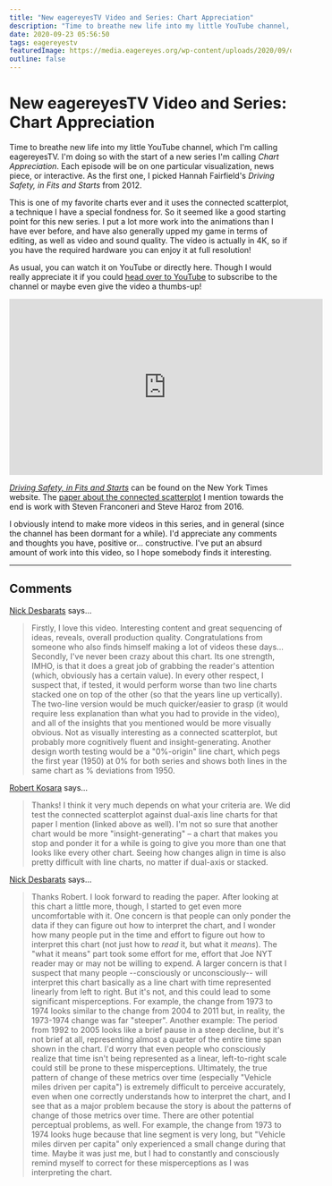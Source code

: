 ```yaml
---
title: "New eagereyesTV Video and Series: Chart Appreciation"
description: "Time to breathe new life into my little YouTube channel, which I'm calling eagereyesTV. I'm doing so with the start of a new series I'm calling Chart Appreciation. Each episode will be on one particular visualization, news piece, or interactive. As the first one, I picked Hannah Fairfield's Driving Safety, in Fits and Starts from 2012."
date: 2020-09-23 05:56:50
tags: eagereyestv
featuredImage: https://media.eagereyes.org/wp-content/uploads/2020/09/driving-safety-thumbnail.png
outline: false
---
```


# New eagereyesTV Video and Series: Chart Appreciation

Time to breathe new life into my little YouTube channel, which I'm calling eagereyesTV. I'm doing so with the start of a new series I'm calling <em>Chart Appreciation</em>. Each episode will be on one particular visualization, news piece, or interactive. As the first one, I picked Hannah Fairfield's <em>Driving Safety, in Fits and Starts</em> from 2012.

This is one of my favorite charts ever and it uses the connected scatterplot, a technique I have a special fondness for. So it seemed like a good starting point for this new series. I put a lot more work into the animations than I have ever before, and have also generally upped my game in terms of editing, as well as video and sound quality. The video is actually in 4K, so if you have the required hardware you can enjoy it at full resolution!

As usual, you can watch it on YouTube or directly here. Though I would really appreciate it if you could <a href="https://www.youtube.com/watch?v=ftqNuw9H7h8">head over to YouTube</a> to subscribe to the channel or maybe even give the video a thumbs-up!

<p align="center"><iframe width="560" height="315" src="https://www.youtube.com/embed/ftqNuw9H7h8?si=jFYb8vRx9-5Aqvoh" title="YouTube video player" frameborder="0" allow="accelerometer; autoplay; clipboard-write; encrypted-media; gyroscope; picture-in-picture; web-share" allowfullscreen></iframe></p>

<a href="https://archive.nytimes.com/www.nytimes.com/interactive/2012/09/17/science/driving-safety-in-fits-and-starts.html"><em>Driving Safety, in Fits and Starts</em></a> can be found on the New York Times website. The <a href="/papers/the-connected-scatterplot-for-presenting-paired-time-series" data-type="post" data-id="9076">paper about the connected scatterplot</a> I mention towards the end is work with Steven Franconeri and Steve Haroz from 2016. 

I obviously intend to make more videos in this series, and in general (since the channel has been dormant for a while). I'd appreciate any comments and thoughts you have, positive or… constructive. I've put an absurd amount of work into this video, so I hope somebody finds it interesting.


<PostedBy />


<aside class="comments">

---
## Comments

<a href="https://www.practicalreporting.com" rel="nofollow noopener" target="_blank">Nick Desbarats</a> says…
>	Firstly, I love this video. Interesting content and great sequencing of ideas, reveals, overall production quality. Congratulations from someone who also finds himself making a lot of videos these days...
>	Secondly, I've never been crazy about this chart. Its one strength, IMHO, is that it does a great job of grabbing the reader's attention (which, obviously has a certain value). In every other respect, I suspect that, if tested, it would perform worse than two line charts stacked one on top of the other (so that the years line up vertically). The two-line version would be much quicker/easier to grasp (it would require less explanation than what you had to provide in the video), and all of the insights that you mentioned would be more visually obvious. Not as visually interesting as a connected scatterplot, but probably more cognitively fluent and insight-generating. Another design worth testing would be a "0%-origin" line chart, which pegs the first year (1950) at 0% for both series and shows both lines in the same chart as % deviations from 1950.

<a href="/about" rel="nofollow noopener" target="_blank">Robert Kosara</a> says…
>	Thanks! I think it very much depends on what your criteria are. We did test the connected scatterplot against dual-axis line charts for that paper I mention (linked above as well). I'm not so sure that another chart would be more "insight-generating" –  a chart that makes you stop and ponder it for a while is going to give you more than one that looks like every other chart. Seeing how changes align in time is also pretty difficult with line charts, no matter if dual-axis or stacked.

<a href="https://www.practicalreporting.com" rel="nofollow noopener" target="_blank">Nick Desbarats</a> says…
>	Thanks Robert. I look forward to reading the paper.
>	After looking at this chart a little more, though, I started to get even more uncomfortable with it.
>	One concern is that people can only ponder the data if they can figure out how to interpret the chart, and I wonder how many people put in the time and effort to figure out how to interpret this chart (not just how to *read* it, but what it *means*). The "what it means" part took some effort for me, effort that Joe NYT reader may or may not be willing to expend.
>	A larger concern is that I suspect that many people --consciously or unconsciously-- will interpret this chart basically as a line chart with time represented linearly from left to right. But it's not, and this could lead to some significant misperceptions. For example, the change from 1973 to 1974 looks similar to the change from 2004 to 2011 but, in reality, the 1973-1974 change was far "steeper". Another example: The period from 1992 to 2005 looks like a brief pause in a steep decline, but it's not brief at all, representing almost a quarter of the entire time span shown in the chart. I'd worry that even people who consciously realize that time isn't being represented as a linear, left-to-right scale could still be prone to these misperceptions.
>	Ultimately, the true pattern of change of these metrics over time (especially "Vehicle miles driven per capita") is extremely difficult to perceive accurately, even when one correctly understands how to interpret the chart, and I see that as a major problem because the story is about the patterns of change of those metrics over time.
>	There are other potential perceptual problems, as well. For example, the change from 1973 to 1974 looks huge because that line segment is very long, but "Vehicle miles dirven per capita" only experienced a small change during that time. Maybe it was just me, but I had to constantly and consciously remind myself to correct for these misperceptions as I was interpreting the chart.

</aside>

